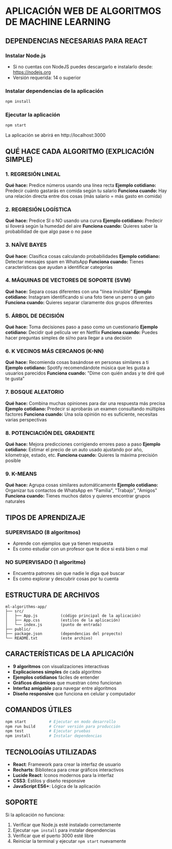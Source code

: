 # APLICACIÓN WEB DE ALGORITMOS DE MACHINE LEARNING

## DEPENDENCIAS NECESARIAS PARA REACT

### Instalar Node.js

- Si no cuentas con NodeJS puedes descargarlo e instalarlo desde: https://nodejs.org
- Versión requerida: 14 o superior

### Instalar dependencias de la aplicación
```bash
npm install
```

### Ejecutar la aplicación
```bash
npm start
```
La aplicación se abrirá en http://localhost:3000

## QUÉ HACE CADA ALGORITMO (EXPLICACIÓN SIMPLE)

### 1. REGRESIÓN LINEAL
**Qué hace:** Predice números usando una línea recta
**Ejemplo cotidiano:** Predecir cuánto gastarás en comida según tu salario
**Funciona cuando:** Hay una relación directa entre dos cosas (más salario = más gasto en comida)

### 2. REGRESIÓN LOGÍSTICA  
**Qué hace:** Predice SI o NO usando una curva
**Ejemplo cotidiano:** Predecir si lloverá según la humedad del aire
**Funciona cuando:** Quieres saber la probabilidad de que algo pase o no pase

### 3. NAÏVE BAYES
**Qué hace:** Clasifica cosas calculando probabilidades
**Ejemplo cotidiano:** Detectar mensajes spam en WhatsApp
**Funciona cuando:** Tienes características que ayudan a identificar categorías

### 4. MÁQUINAS DE VECTORES DE SOPORTE (SVM)
**Qué hace:** Separa cosas diferentes con una "línea invisible"
**Ejemplo cotidiano:** Instagram identificando si una foto tiene un perro o un gato
**Funciona cuando:** Quieres separar claramente dos grupos diferentes

### 5. ÁRBOL DE DECISIÓN
**Qué hace:** Toma decisiones paso a paso como un cuestionario
**Ejemplo cotidiano:** Decidir qué película ver en Netflix
**Funciona cuando:** Puedes hacer preguntas simples de sí/no para llegar a una decisión

### 6. K VECINOS MÁS CERCANOS (K-NN)
**Qué hace:** Recomienda cosas basándose en personas similares a ti
**Ejemplo cotidiano:** Spotify recomendándote música que les gusta a usuarios parecidos
**Funciona cuando:** "Dime con quién andas y te diré qué te gusta"

### 7. BOSQUE ALEATORIO
**Qué hace:** Combina muchas opiniones para dar una respuesta más precisa
**Ejemplo cotidiano:** Predecir si aprobarás un examen consultando múltiples factores
**Funciona cuando:** Una sola opinión no es suficiente, necesitas varias perspectivas

### 8. POTENCIACIÓN DEL GRADIENTE
**Qué hace:** Mejora predicciones corrigiendo errores paso a paso
**Ejemplo cotidiano:** Estimar el precio de un auto usado ajustando por año, kilometraje, estado, etc.
**Funciona cuando:** Quieres la máxima precisión posible

### 9. K-MEANS
**Qué hace:** Agrupa cosas similares automáticamente
**Ejemplo cotidiano:** Organizar tus contactos de WhatsApp en "Familia", "Trabajo", "Amigos"
**Funciona cuando:** Tienes muchos datos y quieres encontrar grupos naturales

## TIPOS DE APRENDIZAJE

### SUPERVISADO (8 algoritmos)
- Aprende con ejemplos que ya tienen respuesta
- Es como estudiar con un profesor que te dice si está bien o mal

### NO SUPERVISADO (1 algoritmo)  
- Encuentra patrones sin que nadie le diga qué buscar
- Es como explorar y descubrir cosas por tu cuenta

## ESTRUCTURA DE ARCHIVOS

```
ml-algorithms-app/
├── src/
│   ├── App.js          (código principal de la aplicación)
│   ├── App.css         (estilos de la aplicación)
│   └── index.js        (punto de entrada)
├── public/
├── package.json        (dependencias del proyecto)
└── README.txt          (este archivo)
```

## CARACTERÍSTICAS DE LA APLICACIÓN

- **9 algoritmos** con visualizaciones interactivas
- **Explicaciones simples** de cada algoritmo  
- **Ejemplos cotidianos** fáciles de entender
- **Gráficos dinámicos** que muestran cómo funcionan
- **Interfaz amigable** para navegar entre algoritmos
- **Diseño responsive** que funciona en celular y computador

## COMANDOS ÚTILES

```bash
npm start          # Ejecutar en modo desarrollo
npm run build      # Crear versión para producción
npm test           # Ejecutar pruebas
npm install        # Instalar dependencias
```

## TECNOLOGÍAS UTILIZADAS

- **React**: Framework para crear la interfaz de usuario
- **Recharts**: Biblioteca para crear gráficos interactivos  
- **Lucide React**: Iconos modernos para la interfaz
- **CSS3**: Estilos y diseño responsive
- **JavaScript ES6+**: Lógica de la aplicación

## SOPORTE

Si la aplicación no funciona:
1. Verificar que Node.js esté instalado correctamente
2. Ejecutar `npm install` para instalar dependencias
3. Verificar que el puerto 3000 esté libre
4. Reiniciar la terminal y ejecutar `npm start` nuevamente

